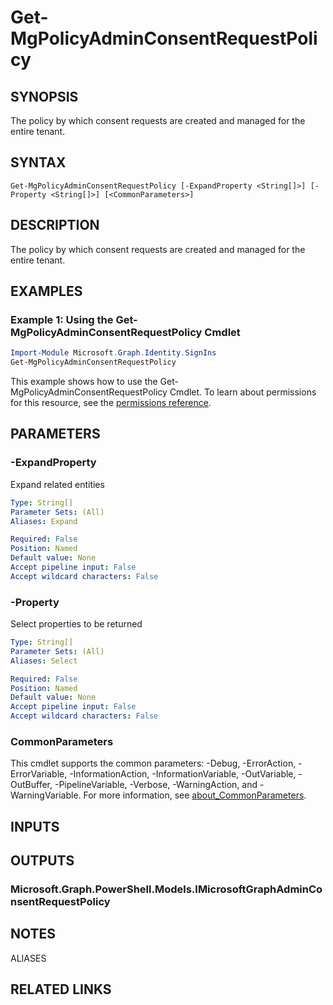﻿---
external help file: Microsoft.Graph.Identity.SignIns-help.xml
Module Name: Microsoft.Graph.Identity.SignIns
online version: https://docs.microsoft.com/en-us/powershell/module/microsoft.graph.identity.signins/get-mgpolicyadminconsentrequestpolicy
schema: 2.0.0
---

# Get-MgPolicyAdminConsentRequestPolicy

## SYNOPSIS
The policy by which consent requests are created and managed for the entire tenant.

## SYNTAX

```
Get-MgPolicyAdminConsentRequestPolicy [-ExpandProperty <String[]>] [-Property <String[]>] [<CommonParameters>]
```

## DESCRIPTION
The policy by which consent requests are created and managed for the entire tenant.

## EXAMPLES

### Example 1: Using the Get-MgPolicyAdminConsentRequestPolicy Cmdlet
```powershell
Import-Module Microsoft.Graph.Identity.SignIns
Get-MgPolicyAdminConsentRequestPolicy
```

This example shows how to use the Get-MgPolicyAdminConsentRequestPolicy Cmdlet.
To learn about permissions for this resource, see the [permissions reference](/graph/permissions-reference).

## PARAMETERS

### -ExpandProperty
Expand related entities

```yaml
Type: String[]
Parameter Sets: (All)
Aliases: Expand

Required: False
Position: Named
Default value: None
Accept pipeline input: False
Accept wildcard characters: False
```

### -Property
Select properties to be returned

```yaml
Type: String[]
Parameter Sets: (All)
Aliases: Select

Required: False
Position: Named
Default value: None
Accept pipeline input: False
Accept wildcard characters: False
```

### CommonParameters
This cmdlet supports the common parameters: -Debug, -ErrorAction, -ErrorVariable, -InformationAction, -InformationVariable, -OutVariable, -OutBuffer, -PipelineVariable, -Verbose, -WarningAction, and -WarningVariable. For more information, see [about_CommonParameters](http://go.microsoft.com/fwlink/?LinkID=113216).

## INPUTS

## OUTPUTS

### Microsoft.Graph.PowerShell.Models.IMicrosoftGraphAdminConsentRequestPolicy
## NOTES

ALIASES

## RELATED LINKS

